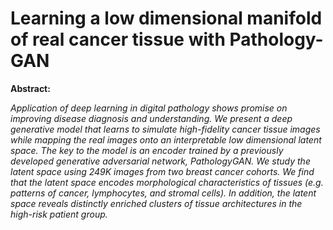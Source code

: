 # Learning a low dimensional manifold of real cancer tissue with Pathology-GAN

**Abstract:**

*Application of deep learning in digital pathology shows promise on improving disease diagnosis and understanding. We present a deep generative model that learns to simulate high-fidelity cancer tissue images while mapping the real images onto an interpretable low dimensional latent space. The key to the model is an encoder trained by a previously developed generative adversarial network, PathologyGAN. We study the latent space using 249K images from two breast cancer cohorts. We find that the latent space encodes morphological characteristics of tissues (e.g. patterns of cancer, lymphocytes, and stromal cells). In addition, the latent space reveals distinctly enriched clusters of tissue architectures in the high-risk patient group.*
